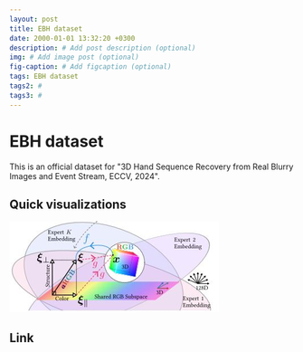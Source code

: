 ```yaml
---
layout: post
title: EBH dataset
date: 2000-01-01 13:32:20 +0300
description: # Add post description (optional)
img: # Add image post (optional)
fig-caption: # Add figcaption (optional)
tags: EBH dataset
tags2: #
tags3: #
---
```


# EBH dataset
This is an official dataset for "3D Hand Sequence Recovery from Real Blurry Images and Event Stream, ECCV, 2024".


## Quick visualizations
![alt text](../assets/img/argb.JPG)
## Link

